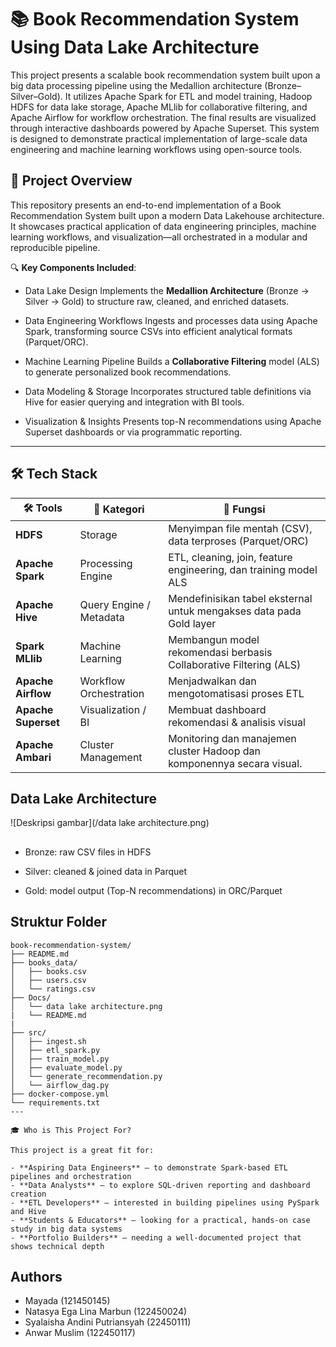 
# 📚 Book Recommendation System Using Data Lake Architecture

This project presents a scalable book recommendation system built upon a big data processing pipeline using the Medallion architecture (Bronze–Silver–Gold). It utilizes Apache Spark for ETL and model training, Hadoop HDFS for data lake storage, Apache MLlib for collaborative filtering, and Apache Airflow for workflow orchestration. The final results are visualized through interactive dashboards powered by Apache Superset. This system is designed to demonstrate practical implementation of large-scale data engineering and machine learning workflows using open-source tools.

## 📘 Project Overview

This repository presents an end-to-end implementation of a Book Recommendation System built upon a modern Data Lakehouse architecture. It showcases practical application of data engineering principles, machine learning workflows, and visualization—all orchestrated in a modular and reproducible pipeline.

🔍 **Key Components Included**:

- Data Lake Design 
  Implements the **Medallion Architecture** (Bronze → Silver → Gold) to structure raw, cleaned, and enriched datasets.

- Data Engineering Workflows
  Ingests and processes data using Apache Spark, transforming source CSVs into efficient analytical formats (Parquet/ORC).

- Machine Learning Pipeline
  Builds a **Collaborative Filtering** model (ALS) to generate personalized book recommendations.

- Data Modeling & Storage 
  Incorporates structured table definitions via Hive for easier querying and integration with BI tools.

- Visualization & Insights
  Presents top-N recommendations using Apache Superset dashboards or via programmatic reporting.

---
## 🛠️ Tech Stack

| 🛠️ Tools            | 📂 Kategori          | 🧩 Fungsi                                                                 |
|----------------------|----------------------|--------------------------------------------------------------------------|
| **HDFS**  | Storage              | Menyimpan file mentah (CSV), data terproses (Parquet/ORC)                |
| **Apache Spark**     | Processing Engine    | ETL, cleaning, join, feature engineering, dan training model ALS         |
| **Apache Hive**          | Query Engine / Metadata   | Mendefinisikan tabel eksternal untuk mengakses data pada Gold layer                 |
| **Spark MLlib**      | Machine Learning     | Membangun model rekomendasi berbasis Collaborative Filtering (ALS)      |
| **Apache Airflow**    | Workflow Orchestration   | Menjadwalkan dan mengotomatisasi proses ETL      |
| **Apache Superset**  | Visualization / BI   | Membuat dashboard rekomendasi & analisis visual                          |
| **Apache Ambari** | Cluster Management | Monitoring dan manajemen cluster Hadoop dan komponennya secara visual.             |


## Data Lake Architecture
![Deskripsi gambar](/data lake architecture.png)

## 
- Bronze: raw CSV files in HDFS

- Silver: cleaned & joined data in Parquet

- Gold: model output (Top-N recommendations) in ORC/Parquet


## Struktur Folder

```
book-recommendation-system/
├── README.md
├── books_data/
│   ├── books.csv
│   ├── users.csv
│   └── ratings.csv
├── Docs/
│   └── data lake architecture.png
|   └── README.md
|
├── src/
│   ├── ingest.sh   
│   ├── etl_spark.py
│   ├── train_model.py
│   ├── evaluate_model.py
│   └── generate_recommendation.py
│   └── airflow_dag.py
├── docker-compose.yml
└── requirements.txt
---

🎓 Who is This Project For?

This project is a great fit for:

- **Aspiring Data Engineers** — to demonstrate Spark-based ETL pipelines and orchestration
- **Data Analysts** — to explore SQL-driven reporting and dashboard creation
- **ETL Developers** — interested in building pipelines using PySpark and Hive
- **Students & Educators** — looking for a practical, hands-on case study in big data systems
- **Portfolio Builders** — needing a well-documented project that shows technical depth

```
## Authors

- Mayada (121450145)
- Natasya Ega Lina Marbun (122450024)
- Syalaisha Andini Putriansyah (22450111)
- Anwar Muslim (122450117)


